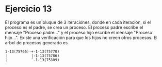 # Ejercicio 13

El programa es un bluque de 3 iteraciones, donde en cada iteracion, si el proceso es el padre, se crea un proceso. El proceso padre escribe el mensaje "Proceso padre..." y el proceso hijo escribe el mensaje "Proceso hijo...". Existe una verificación para que los hijos no creen otros procesos.
El arbol de procesos generado es
```
1-13(75765)-+-1-13(75770)
|           |-1-13(75786)
|           `-1-13(75809)
```
